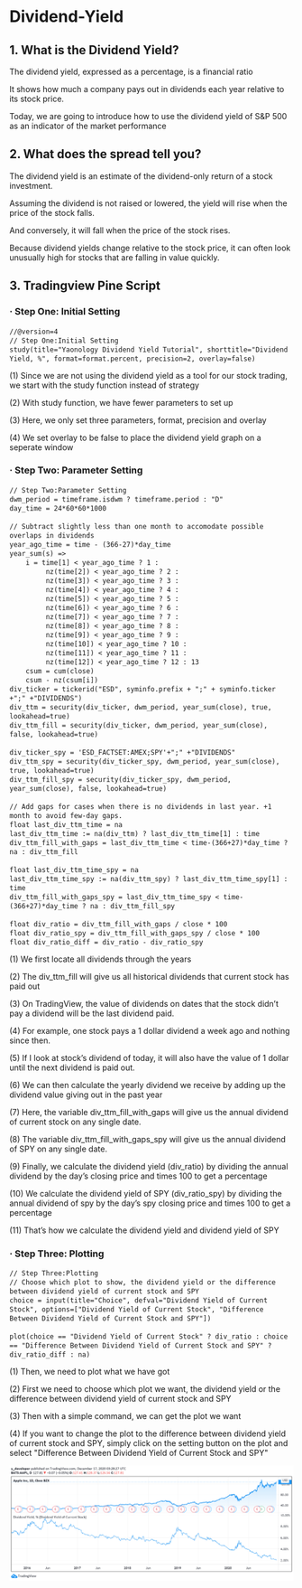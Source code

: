 # Dividend-Yield

## 1. What is the Dividend Yield?

The dividend yield, expressed as a percentage, is a financial ratio 

It shows how much a company pays out in dividends each year relative to its stock price.

Today, we are going to introduce how to use the dividend yield of S&P 500 as an indicator of the market performance


## 2. What does the spread tell you?

The dividend yield is an estimate of the dividend-only return of a stock investment. 

Assuming the dividend is not raised or lowered, the yield will rise when the price of the stock falls. 

And conversely, it will fall when the price of the stock rises. 

Because dividend yields change relative to the stock price, it can often look unusually high for stocks that are falling in value quickly.

## 3. Tradingview Pine Script

### · Step One: Initial Setting

```
//@version=4
// Step One:Initial Setting
study(title="Yaonology Dividend Yield Tutorial", shorttitle="Dividend Yield, %", format=format.percent, precision=2, overlay=false)
```
(1) Since we are not using the dividend yield as a tool for our stock trading, we start with the study function instead of strategy

(2) With study function, we have fewer parameters to set up

(3) Here, we only set three parameters, format, precision and overlay

(4) We set overlay to be false to place the dividend yield graph on a seperate window

### · Step Two: Parameter Setting

```
// Step Two:Parameter Setting 
dwm_period = timeframe.isdwm ? timeframe.period : "D"
day_time = 24*60*60*1000

// Subtract slightly less than one month to accomodate possible overlaps in dividends
year_ago_time = time - (366-27)*day_time
year_sum(s) => 
    i = time[1] < year_ago_time ? 1 :
         nz(time[2]) < year_ago_time ? 2 :
         nz(time[3]) < year_ago_time ? 3 :
         nz(time[4]) < year_ago_time ? 4 :
         nz(time[5]) < year_ago_time ? 5 :
         nz(time[6]) < year_ago_time ? 6 :
         nz(time[7]) < year_ago_time ? 7 :
         nz(time[8]) < year_ago_time ? 8 :
         nz(time[9]) < year_ago_time ? 9 :
         nz(time[10]) < year_ago_time ? 10 :
         nz(time[11]) < year_ago_time ? 11 :
         nz(time[12]) < year_ago_time ? 12 : 13
    csum = cum(close)
    csum - nz(csum[i])
div_ticker = tickerid("ESD", syminfo.prefix + ";" + syminfo.ticker +";" +"DIVIDENDS")
div_ttm = security(div_ticker, dwm_period, year_sum(close), true, lookahead=true)
div_ttm_fill = security(div_ticker, dwm_period, year_sum(close), false, lookahead=true)

div_ticker_spy = 'ESD_FACTSET:AMEX;SPY'+";" +"DIVIDENDS"
div_ttm_spy = security(div_ticker_spy, dwm_period, year_sum(close), true, lookahead=true)
div_ttm_fill_spy = security(div_ticker_spy, dwm_period, year_sum(close), false, lookahead=true)

// Add gaps for cases when there is no dividends in last year. +1 month to avoid few-day gaps.
float last_div_ttm_time = na
last_div_ttm_time := na(div_ttm) ? last_div_ttm_time[1] : time
div_ttm_fill_with_gaps = last_div_ttm_time < time-(366+27)*day_time ? na : div_ttm_fill

float last_div_ttm_time_spy = na
last_div_ttm_time_spy := na(div_ttm_spy) ? last_div_ttm_time_spy[1] : time
div_ttm_fill_with_gaps_spy = last_div_ttm_time_spy < time-(366+27)*day_time ? na : div_ttm_fill_spy

float div_ratio = div_ttm_fill_with_gaps / close * 100
float div_ratio_spy = div_ttm_fill_with_gaps_spy / close * 100
float div_ratio_diff = div_ratio - div_ratio_spy
```
(1) We first locate all dividends through the years

(2) The div_ttm_fill will give us all historical dividends that current stock has paid out

(3) On TradingView, the value of dividends on dates that the stock didn’t pay a dividend will be the last dividend paid.

(4) For example, one stock pays a 1 dollar dividend a week ago and nothing since then.

(5) If I look at stock’s dividend of today, it will also have the value of 1 dollar until the next dividend is paid out.

(6) We can then calculate the yearly dividend we receive by adding up the dividend value giving out in the past year

(7) Here, the variable div_ttm_fill_with_gaps will give us the annual dividend of current stock on any single date.

(8) The variable div_ttm_fill_with_gaps_spy will give us the annual dividend of SPY on any single date.

(9) Finally, we calculate the dividend yield (div_ratio) by dividing the annual dividend by the day’s closing price and times 100 to get a percentage

(10) We calculate the dividend yield of SPY (div_ratio_spy) by dividing the annual dividend of spy by the day’s spy closing price and times 100 to get a percentage

(11) That’s how we calculate the dividend yield and dividend yield of SPY

### · Step Three: Plotting

```
// Step Three:Plotting
// Choose which plot to show, the dividend yield or the difference between dividend yield of current stock and SPY
choice = input(title="Choice", defval="Dividend Yield of Current Stock", options=["Dividend Yield of Current Stock", "Difference Between Dividend Yield of Current Stock and SPY"]) 

plot(choice == "Dividend Yield of Current Stock" ? div_ratio : choice == "Difference Between Dividend Yield of Current Stock and SPY" ? div_ratio_diff : na)
```
(1) Then, we need to plot what we have got

(2) First we need to choose which plot we want, the dividend yield or the difference between dividend yield of current stock and SPY

(3) Then with a simple command, we can get the plot we want

(4) If you want to change the plot to the difference between dividend yield of current stock and SPY, simply click on the setting button on the plot and select "Difference Between Dividend Yield of Current Stock and SPY"

![](image/dividend_yield.png)

